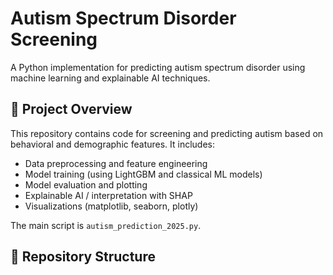 # Autism Spectrum Disorder Screening

A Python implementation for predicting autism spectrum disorder using machine learning and explainable AI techniques.

## 🚀 Project Overview

This repository contains code for screening and predicting autism based on behavioral and demographic features. It includes:

- Data preprocessing and feature engineering  
- Model training (using LightGBM and classical ML models)  
- Model evaluation and plotting  
- Explainable AI / interpretation with SHAP  
- Visualizations (matplotlib, seaborn, plotly)

The main script is `autism_prediction_2025.py`.

## 📂 Repository Structure

